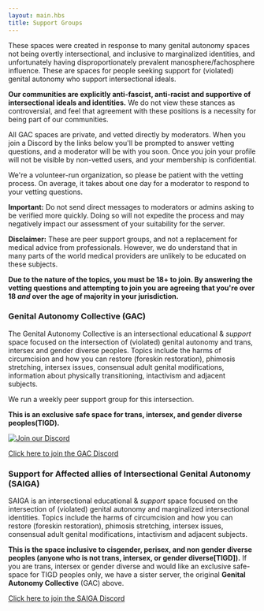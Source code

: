```yaml
---
layout: main.hbs
title: Support Groups
---
```


These spaces were created in response to many genital autonomy spaces
not being overtly intersectional, and inclusive to marginalized
identities, and unfortunately having disproportionately prevalent
manosphere/fachosphere influence. These are spaces for people seeking
support for (violated) genital autonomy who support intersectional
ideals.

**Our communities are explicitly anti-fascist, anti-racist and
supportive of intersectional ideals and identities.** We do not view
these stances as controversial, and feel that agreement with these
positions is a necessity for being part of our communities.

All GAC spaces are private, and vetted directly by moderators.  When you join a Discord by the links below you'll be prompted to answer vetting questions, and a moderator will be with you soon.  Once you join your profile will not be visible by non-vetted users, and your membership is confidential. 

We're a volunteer-run organization, so please be patient with the vetting process. On average, it takes about one day for a moderator to respond to your vetting questions.

**Important:** Do not send direct messages to moderators or admins asking to be verified more quickly. Doing so will not expedite the process and may negatively impact our assessment of your suitability for the server.

**Disclaimer:** These are peer support groups, and not a replacement
for medical advice from professionals. However, we do understand that
in many parts of the world medical providers are unlikely to be
educated on these subjects.

**Due to the nature of the topics, you must be 18+ to join.  By answering the vetting questions and attempting to join you are agreeing that you're over 18 *and* over the age of majority in your jurisdiction.** 


### Genital Autonomy Collective (GAC)

The Genital Autonomy Collective is an intersectional educational &
*support* space focused on the intersection of (violated) genital
autonomy and trans, intersex and gender diverse peoples. Topics
include the harms of circumcision and how you can restore (foreskin
restoration), phimosis stretching, intersex issues, consensual adult
genital modifications, information about physically transitioning,
intactivism and adjacent subjects.

We run a weekly peer support group for this intersection.

**This is an exclusive safe space for trans, intersex, and gender diverse peoples(TIGD).**



<a class="link hover-mid-gray mh2 pv1" href=""><img class="sidebutton" src="/img/discord2.gif" title="Join
our Discord" alt="Join our Discord"></a>

<a class="link hover-mid-gray mh2 pv1" href="https://disboard.org/server/990715403623858176">Click here to join the GAC Discord</a>

### Support for Affected allies of Intersectional Genital Autonomy (SAIGA)

SAIGA is an intersectional educational & *support* space focused on the intersection of (violated) genital autonomy and marginalized intersectional identities. Topics include the harms of circumcision and how you can restore (foreskin restoration), phimosis stretching, intersex issues, consensual adult genital modifications, intactivism and adjacent subjects.   

**This is the space inclusive to cisgender, perisex, and non gender diverse peoples (anyone who is not trans, intersex, or gender diverse[TIGD]).**  If you are trans, intersex or gender diverse and would like an exclusive safe-space for TIGD peoples only, we have a sister server, the original **Genital Autonomy Collective** (GAC) above.    

<a class="link hover-mid-gray mh2 pv1" href="https://disboard.org/server/1222756727959715962">Click here to join the SAIGA Discord</a>